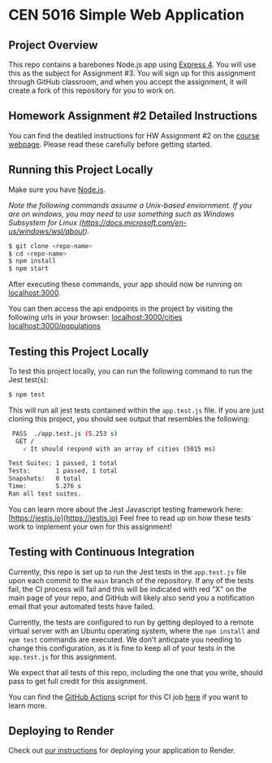 # CEN 5016 Simple Web Application


## Project Overview

This repo contains a barebones Node.js app using [Express 4](http://expressjs.com/). You will use this as the subject for Assignment #3. You will sign up for this assignment through GitHub classroom, and when you accept the assignment, it will create a fork of this repository for you to work on.

## Homework Assignment #2 Detailed Instructions

You can find the deatiled instructions for HW Assignment #2 on the [course webpage](https://kpmoran.cs.gmu.edu/swe-432-s23/hw2/). Please read these carefully before getting started.

## Running this Project Locally

Make sure you have [Node.js](http://nodejs.org/).

*Note the following commands assume a Unix-based enviornment. If you are on windows, you may need to use something such as Windows Subsystem for Linux (https://docs.microsoft.com/en-us/windows/wsl/about).*

```sh
$ git clone <repo-name>
$ cd <repo-name>
$ npm install
$ npm start
```

After executing these commands, your app should now be running on [localhost:3000](http://localhost:3000/).

You can then access the api endpoints in the project by visiting the following urls in your browser: [localhost:3000/cities](http://localhost:3000/cities) [localhost:3000/populations](http://localhost:3000/populations) 

## Testing this Project Locally

To test this project locally, you can run the following command to run the Jest test(s):

```sh
$ npm test
```

This will run all jest tests contained within the `app.test.js` file. If you are just cloning this project, you should see output that resembles the following:

```sh
 PASS  ./app.test.js (5.253 s)
  GET / 
    ✓ It should respond with an array of cities (5015 ms)

Test Suites: 1 passed, 1 total
Tests:       1 passed, 1 total
Snapshots:   0 total
Time:        5.276 s
Ran all test suites.
```

You can learn more about the Jest Javascript testing framework here: [https://jestjs.io](https://jestjs.io) Feel free to read up on how these tests work to implement your own for this assignment!

## Testing with Continuous Integration

Currently, this repo is set up to run the Jest tests in the `app.test.js` file upon each commit to the `main` branch of the repository. If any of the tests fail, the CI process will fail and this will be indicated with red "X" on the main page of your repo, and GitHub will likely also send you a notification email that your automated tests have failed.

Currently, the tests are configured to run by getting deployed to a remote virtual server with an Ubuntu operating system, where the `npm install` and `npm test` commands are executed. We don't anticpate you needing to change this configuration, as it is fine to keep all of your tests in the `app.test.js` for this assignment. 

We expect that all tests of this repo, including the one that you write, should pass to get full credit for this assignment.

You can find the [GitHub Actions](https://github.com/features/actions) script for this CI job [here](.github/workflows/ci.yml) if you want to learn more.

## Deploying to Render

Check out [our instructions]() for deploying your application to Render.


